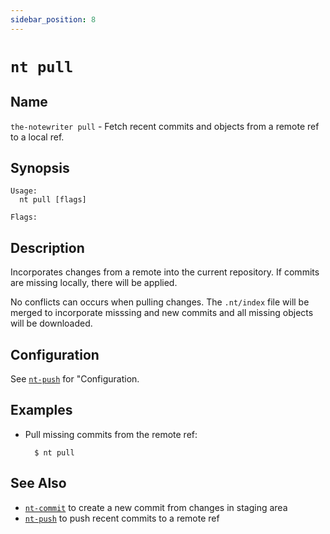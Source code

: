 ```yaml
---
sidebar_position: 8
---
```


# `nt pull`

## Name

`the-notewriter pull` - Fetch recent commits and objects from a remote ref to a local ref.

## Synopsis

```
Usage:
  nt pull [flags]

Flags:
```

## Description

Incorporates changes from a remote into the current repository. If commits are missing locally, there will be applied.

No conflicts can occurs when pulling changes. The `.nt/index` file will be merged to incorporate misssing and new commits and all missing objects will be downloaded.

## Configuration

See [`nt-push`](./nt-push) for "Configuration.

## Examples

* Pull missing commits from the remote ref:

        $ nt pull

## See Also

* [`nt-commit`](./nt-commit.md) to create a new commit from changes in staging area
* [`nt-push`](./nt-push.md) to push recent commits to a remote ref

